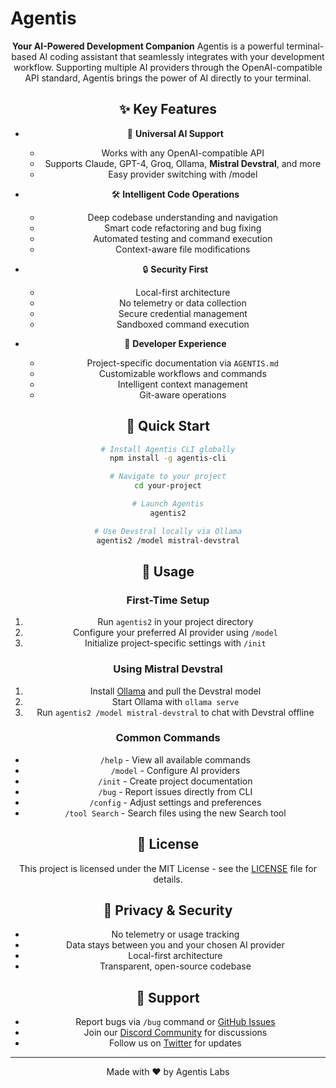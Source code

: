 # Agentis

<div align="center">


**Your AI-Powered Development Companion**
Agentis is a powerful terminal-based AI coding assistant that seamlessly integrates with your development workflow. Supporting multiple AI providers through the OpenAI-compatible API standard, Agentis brings the power of AI directly to your terminal.

## ✨ Key Features

- 🧠 **Universal AI Support**
  - Works with any OpenAI-compatible API
  - Supports Claude, GPT-4, Groq, Ollama, **Mistral Devstral**, and more
  - Easy provider switching with /model

- 🛠️ **Intelligent Code Operations**
  - Deep codebase understanding and navigation
  - Smart code refactoring and bug fixing
  - Automated testing and command execution
  - Context-aware file modifications

- 🔒 **Security First**
  - Local-first architecture
  - No telemetry or data collection
  - Secure credential management
  - Sandboxed command execution

- 🚀 **Developer Experience**
  - Project-specific documentation via `AGENTIS.md`
  - Customizable workflows and commands
  - Intelligent context management
  - Git-aware operations

## 🚀 Quick Start

```bash
# Install Agentis CLI globally
npm install -g agentis-cli

# Navigate to your project
cd your-project

# Launch Agentis
agentis2

# Use Devstral locally via Ollama
agentis2 /model mistral-devstral
```

## 📖 Usage

### First-Time Setup

1. Run `agentis2` in your project directory
2. Configure your preferred AI provider using `/model`
3. Initialize project-specific settings with `/init`

### Using Mistral Devstral

1. Install [Ollama](https://ollama.ai/) and pull the Devstral model
2. Start Ollama with `ollama serve`
3. Run `agentis2 /model mistral-devstral` to chat with Devstral offline

### Common Commands

- `/help` - View all available commands
- `/model` - Configure AI providers
- `/init` - Create project documentation
- `/bug` - Report issues directly from CLI
- `/config` - Adjust settings and preferences
- `/tool Search` - Search files using the new Search tool


## 📝 License

This project is licensed under the MIT License - see the [LICENSE](LICENSE) file for details.

## 🔐 Privacy & Security

- No telemetry or usage tracking
- Data stays between you and your chosen AI provider
- Local-first architecture
- Transparent, open-source codebase

## 🌟 Support

- Report bugs via `/bug` command or [GitHub Issues](https://github.com/agentislabs/agentis/issues)
- Join our [Discord Community](https://discord.gg/agentis) for discussions
- Follow us on [Twitter](https://twitter.com/agentislab) for updates

---

<div align="center">
Made with ❤️ by Agentis Labs
</div>